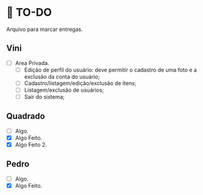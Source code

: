 # :scroll: TO-DO
Arquivo para marcar entregas.
## Vini
- [ ] Area Privada.
  - [ ] Edição de perfil do usuário: deve permitir o cadastro de uma foto e a exclusão da conta do usuário;
  - [ ] Cadastro/listagem/edição/exclusão de itens;
  - [ ] Listagem/exclusão de usuários;
  - [ ] Sair do sistema;
 
## Quadrado
- [ ] Algo.
- [X] Algo Feito.
- [X] Algo Feito 2.

## Pedro
- [ ] Algo.
- [X] Algo Feito.
